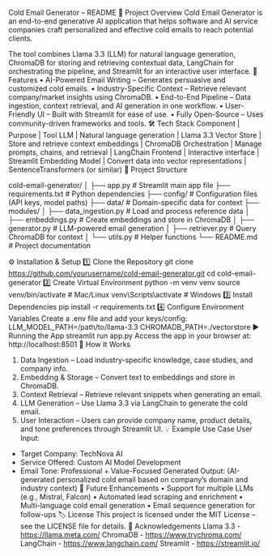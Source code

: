Cold Email Generator – README
📌 Project Overview
Cold Email Generator is an end-to-end generative AI application that helps software and AI service companies craft personalized and effective cold emails to reach potential clients.

The tool combines Llama 3.3 (LLM) for natural language generation, ChromaDB for storing and retrieving contextual data, LangChain for orchestrating the pipeline, and Streamlit for an interactive user interface.
🚀 Features
•	AI-Powered Email Writing – Generates persuasive and customized cold emails.
•	Industry-Specific Context – Retrieve relevant company/market insights using ChromaDB.
•	End-to-End Pipeline – Data ingestion, context retrieval, and AI generation in one workflow.
•	User-Friendly UI – Built with Streamlit for ease of use.
•	Fully Open-Source – Uses community-driven frameworks and tools.
🛠️ Tech Stack
Component | Purpose | Tool
LLM | Natural language generation | Llama 3.3
Vector Store | Store and retrieve context embeddings | ChromaDB
Orchestration | Manage prompts, chains, and retrieval | LangChain
Frontend | Interactive interface | Streamlit
Embedding Model | Convert data into vector representations | SentenceTransformers (or similar)
📂 Project Structure

cold-email-generator/
│
├── app.py                  # Streamlit main app file
├── requirements.txt        # Python dependencies
├── config/                 # Configuration files (API keys, model paths)
├── data/                   # Domain-specific data for context
├── modules/
│   ├── data_ingestion.py   # Load and process reference data
│   ├── embeddings.py       # Create embeddings and store in ChromaDB
│   ├── generator.py        # LLM-powered email generation
│   ├── retriever.py        # Query ChromaDB for context
│   └── utils.py            # Helper functions
└── README.md               # Project documentation

⚙️ Installation & Setup
1️⃣ Clone the Repository
git clone https://github.com/yourusername/cold-email-generator.git
cd cold-email-generator
2️⃣ Create Virtual Environment
python -m venv venv
source venv/bin/activate   # Mac/Linux
venv\Scripts\activate      # Windows
3️⃣ Install Dependencies
pip install -r requirements.txt
4️⃣ Configure Environment Variables
Create a .env file and add your keys/config:
LLM_MODEL_PATH=/path/to/llama-3.3
CHROMADB_PATH=./vectorstore
▶️ Running the App
streamlit run app.py
Access the app in your browser at: http://localhost:8501
📖 How It Works
1.	Data Ingestion – Load industry-specific knowledge, case studies, and company info.
2.	Embedding & Storage – Convert text to embeddings and store in ChromaDB.
3.	Context Retrieval – Retrieve relevant snippets when generating an email.
4.	LLM Generation – Use Llama 3.3 via LangChain to generate the cold email.
5.	User Interaction – Users can provide company name, product details, and tone preferences through Streamlit UI.
💡 Example Use Case
User Input:
- Target Company: TechNova AI
- Service Offered: Custom AI Model Development
- Email Tone: Professional + Value-Focused
Generated Output:
(AI-generated personalized cold email based on company’s domain and industry context)
📌 Future Enhancements
•	Support for multiple LLMs (e.g., Mistral, Falcon)
•	Automated lead scraping and enrichment
•	Multi-language cold email generation
•	Email sequence generation for follow-ups
🏷 License
This project is licensed under the MIT License – see the LICENSE file for details.
🙌 Acknowledgements
Llama 3.3 - https://llama.meta.com/
ChromaDB - https://www.trychroma.com/
LangChain - https://www.langchain.com/
Streamlit - https://streamlit.io/

